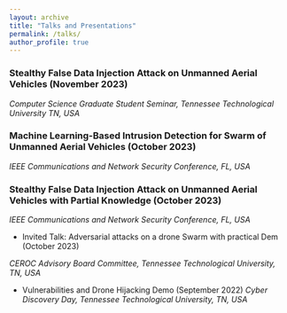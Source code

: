```yaml
---
layout: archive
title: "Talks and Presentations"
permalink: /talks/
author_profile: true
---
```



### Stealthy False Data Injection Attack on Unmanned Aerial Vehicles (November 2023)
*Computer Science Graduate Student Seminar, Tennessee Technological University TN, USA*

### Machine Learning-Based Intrusion Detection for Swarm of Unmanned Aerial Vehicles (October 2023)
*IEEE Communications and Network Security Conference, FL, USA*

###  Stealthy False Data Injection Attack on Unmanned Aerial Vehicles with Partial Knowledge (October 2023)
*IEEE Communications and Network Security Conference, FL, USA*

- Invited Talk: Adversarial attacks on a drone Swarm with practical Dem  (October 2023)

*CEROC Advisory Board Committee, Tennessee Technological University, TN, USA*

- Vulnerabilities and Drone Hijacking Demo (September 2022)
*Cyber Discovery Day, Tennessee Technological University, TN, USA*

